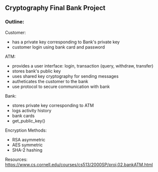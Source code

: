 ## Cryptography Final Bank Project

### Outline:

Customer:
* has a private key corresponding to Bank's private key
* customer login using bank card and password

ATM: 
* provides a user interface: login, transaction (query, withdraw, transfer)
* stores bank's public key
* uses shared key cryptography for sending messages
* autheticates the customer to the bank
* use protocol to secure communication with bank

Bank:
* stores private key corresponding to ATM
* logs activity history
* bank cards
* get_public_key()

Encryption Methods:
* RSA asymmetric
* AES symmetric
* SHA-2 hashing

Resources:
https://www.cs.cornell.edu/courses/cs513/2000SP/proj.02.bankATM.html

